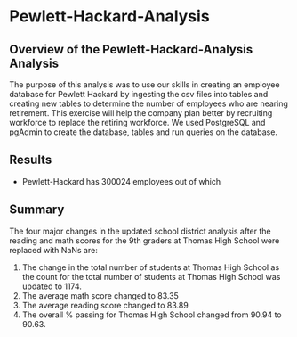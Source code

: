 # Pewlett-Hackard-Analysis

## Overview of the Pewlett-Hackard-Analysis Analysis
The purpose of this analysis was to use our skills in creating an employee database for Pewlett Hackard by ingesting the csv files into tables and creating new tables to determine the number of employees who are nearing retirement. This exercise will help the company plan better by recruiting workforce to replace the retiring workforce. We used PostgreSQL and pgAdmin to create the database, tables and run queries on the database.

## Results

* Pewlett-Hackard has 300024 employees out of which 


## Summary

The four major changes in the updated school district analysis after the reading and math scores for the 9th graders at Thomas High School were replaced with NaNs are:
1. The change in the total number of students at Thomas High School as the count for the total number of students at Thomas High School was updated to 1174. 
2. The average math score changed to 83.35
3. The average reading score changed to 83.89
4. The overall % passing for Thomas High School changed from 90.94 to 90.63.
